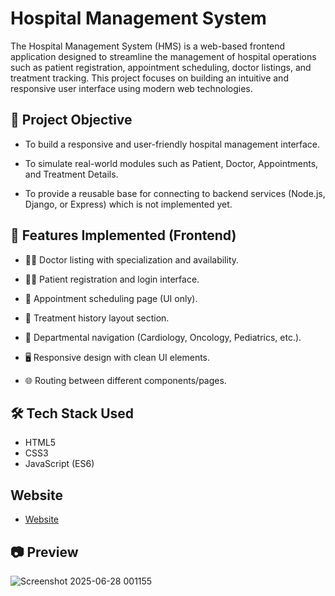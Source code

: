 # Hospital Management System
The Hospital Management System (HMS) is a web-based frontend application designed to streamline the management of hospital operations such as patient registration, appointment scheduling, doctor listings, and treatment tracking. This project focuses on building an intuitive and responsive user interface using modern web technologies.

## 🎯 Project Objective
- To build a responsive and user-friendly hospital management interface.

- To simulate real-world modules such as Patient, Doctor, Appointments, and Treatment Details.

- To provide a reusable base for connecting to backend services (Node.js, Django, or Express) which is not implemented yet.

## 🧩 Features Implemented (Frontend)

- 👩‍⚕️ Doctor listing with specialization and availability.

- 🧑‍💼 Patient registration and login interface.

- 📅 Appointment scheduling page (UI only).

- 📄 Treatment history layout section.

- 🏥 Departmental navigation (Cardiology, Oncology, Pediatrics, etc.).

- 🖥️ Responsive design with clean UI elements.

- 🌐 Routing between different components/pages.

## 🛠️ Tech Stack Used
- HTML5
- CSS3
- JavaScript (ES6)

## Website
- <a href="https://hospitalmanagement-daxg.onrender.com/">Website</a>

## 📷 Preview
![Screenshot 2025-06-28 001155](https://github.com/user-attachments/assets/7013f70a-169c-4117-85a3-f388d98c4662)





